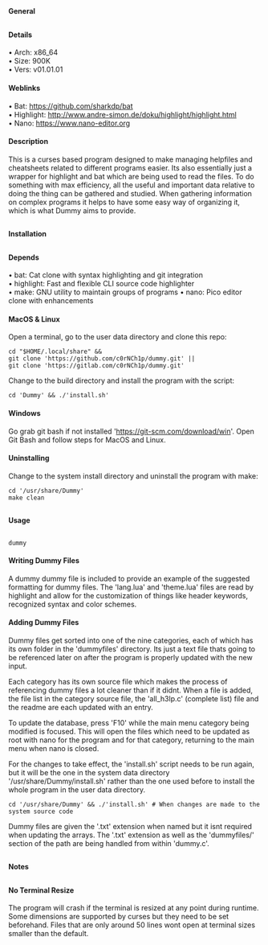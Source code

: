 ##
#### General
##
#### Details
• Arch: x86_64  
• Size: 900K  
• Vers: v01.01.01
#### Weblinks
• Bat: https://github.com/sharkdp/bat  
• Highlight: http://www.andre-simon.de/doku/highlight/highlight.html  
• Nano: https://www.nano-editor.org
#### Description
This is a curses based program designed to make managing helpfiles and cheatsheets related
to different programs easier. Its also essentially just a wrapper for highlight and bat
which are being used to read the files. To do something with max efficiency, all the
useful and important data relative to doing the thing can be gathered and studied. When
gathering information on complex programs it helps to have some easy way of organizing it,
which is what Dummy aims to provide.
##
#### Installation
##
#### Depends
• bat: Cat clone with syntax highlighting and git integration  
• highlight: Fast and flexible CLI source code highlighter  
• make: GNU utility to maintain groups of programs
• nano: Pico editor clone with enhancements
#### MacOS & Linux
Open a terminal, go to the user data directory and clone this repo:
```shell
cd "$HOME/.local/share" &&
git clone 'https://github.com/c0rNCh1p/dummy.git' ||
git clone 'https://gitlab.com/c0rNCh1p/dummy.git'
```
Change to the build directory and install the program with the script:
```shell
cd 'Dummy' && ./'install.sh'
```
#### Windows
Go grab git bash if not installed 'https://git-scm.com/download/win'.
Open Git Bash and follow steps for MacOS and Linux.
#### Uninstalling
Change to the system install directory and uninstall the program with make:
```shell
cd '/usr/share/Dummy'
make clean
```
##
#### Usage
##
```shell
dummy
```
#### Writing Dummy Files
A dummy dummy file is included to provide an example of the suggested formatting for dummy
files. The 'lang.lua' and 'theme.lua' files are read by highlight and allow for the
customization of things like header keywords, recognized syntax and color schemes.
#### Adding Dummy Files
Dummy files get sorted into one of the nine categories, each of which has its own folder
in the 'dummyfiles' directory. Its just a text file thats going to be referenced later on
after the program is properly updated with the new input.

Each category has its own source file which makes the process of referencing dummy files a
lot cleaner than if it didnt. When a file is added, the file list in the category source
file, the 'all_h3lp.c' (complete list) file and the readme are each updated with an entry.

To update the database, press 'F10' while the main menu category being modified is
focused. This will open the files which need to be updated as root with nano for the
program and for that category, returning to the main menu when nano is closed.

For the changes to take effect, the 'install.sh' script needs to be run again, but it will
be the one in the system data directory '/usr/share/Dummy/install.sh' rather than the one
used before to install the whole program in the user data directory.

```shell
cd '/usr/share/Dummy' && ./'install.sh' # When changes are made to the system source code
```
Dummy files are given the '.txt' extension when named but it isnt required when updating
the arrays. The '.txt' extension as well as the 'dummyfiles/' section of the path are
being handled from within 'dummy.c'.
##
#### Notes
##
#### No Terminal Resize
The program will crash if the terminal is resized at any point during runtime. Some
dimensions are supported by curses but they need to be set beforehand. Files that
are only around 50 lines wont open at terminal sizes smaller than the default.
##
